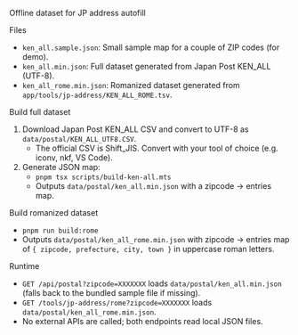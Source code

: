 Offline dataset for JP address autofill

Files
- `ken_all.sample.json`: Small sample map for a couple of ZIP codes (for demo).
- `ken_all.min.json`: Full dataset generated from Japan Post KEN_ALL (UTF-8).
 - `ken_all_rome.min.json`: Romanized dataset generated from `app/tools/jp-address/KEN_ALL_ROME.tsv`.

Build full dataset
1) Download Japan Post KEN_ALL CSV and convert to UTF-8 as `data/postal/KEN_ALL_UTF8.CSV`.
   - The official CSV is Shift_JIS. Convert with your tool of choice (e.g. iconv, nkf, VS Code).
2) Generate JSON map:
   - `pnpm tsx scripts/build-ken-all.mts`
   - Outputs `data/postal/ken_all.min.json` with a zipcode -> entries map.

Build romanized dataset
- `pnpm run build:rome`
- Outputs `data/postal/ken_all_rome.min.json` with zipcode -> entries map of `{ zipcode, prefecture, city, town }` in uppercase roman letters.

Runtime
- `GET /api/postal?zipcode=XXXXXXX` loads `data/postal/ken_all.min.json` (falls back to the bundled sample file if missing).
- `GET /tools/jp-address/rome?zipcode=XXXXXXX` loads `data/postal/ken_all_rome.min.json`.
- No external APIs are called; both endpoints read local JSON files.
